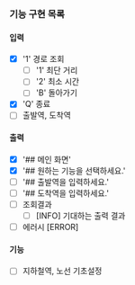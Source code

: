 ### 기능 구현 목록

#### 입력

- [X] '1' 경로 조회
    - [ ] '1' 최단 거리
    - [ ] '2' 최소 시간
    - [ ] 'B' 돌아가기
- [X] 'Q' 종료
- [ ] 출발역, 도착역

#### 출력

- [X] '## 메인 화면'
- [X] '## 원하는 기능을 선택하세요.'
- [ ] '## 출발역을 입력하세요.'
- [ ] '## 도착역을 입력하세요.'
- [ ] 조회결과
    - [ ] [INFO] 기대하는 출력 결과
- [ ] 에러시 [ERROR]

#### 기능

- [ ] 지하철역, 노선 기초설정
